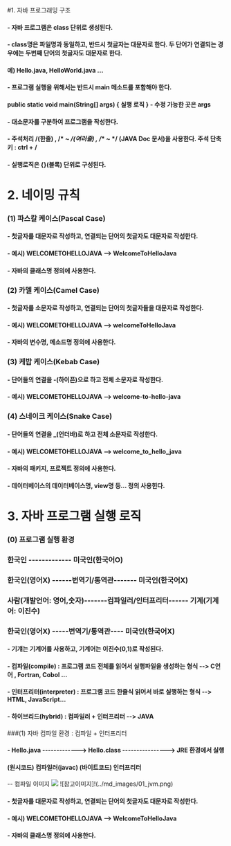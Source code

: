 #1. 자바 프로그래밍 구조

#### - 자바 프로그램은 class 단위로 생성된다.
#### - class명은 파일명과 동일하고, 반드시 첫글자는 대문자로 한다. 두 단어가 연결되는 경우에는 두번째 단어의 첫글자도 대문자로 한다.
####    예) Hello.java, HelloWorld.java ...
####  - 프로그램 실행을 위해서는 반드시 main 메소드를 포함해야 한다.
#### public static void main(String[] args) {  실행 로직 } - 수정 가능한 곳은 args
#### - 대소문자를 구분하여 프로그램을 작성한다.
#### - 주석처리 /(한줄) , /* ~ */(여러줄) , /** ~ */ (JAVA Doc 문서)을 사용한다. 주석 단축키 : ctrl + / 
#### - 실행로직은 {}(블록) 단위로 구성된다.

# 2. 네이밍 규칙
### (1) 파스칼 케이스(Pascal Case)
#### - 첫글자를 대문자로 작성하고, 연결되는 단어의 첫글자도 대문자로 작성한다.
#### - 예시) WELCOMETOHELLOJAVA --> WelcomeToHelloJava 
#### - 자바의 클래스명 정의에 사용한다.

### (2) 카멜 케이스(Camel Case)
#### - 첫글자를 소문자로 작성하고, 연결되는 단어의 첫글자들을 대문자로 작성한다.
#### - 예시) WELCOMETOHELLOJAVA --> welcomeToHelloJava
#### - 자바의 변수명, 메소드명 정의에 사용한다.


### (3) 케밥 케이스(Kebab Case)
#### - 단어들의 연결을 -(하이픈)으로 하고 전체 소문자로 작성한다.
#### - 예시) WELCOMETOHELLOJAVA --> welcome-to-hello-java


### (4) 스네이크 케이스(Snake Case)
#### - 단어들의 연결을 _(언더바)로 하고 전체 소문자로 작성한다.
#### - 예시) WELCOMETOHELLOJAVA --> welcome_to_hello_java
#### - 자바의 패키지, 프로젝트 정의에 사용한다.
#### - 데이터베이스의 데이터베이스명, view명 등... 정의 사용힌다.

# 3. 자바 프로그램 실행 로직
### (0) 프로그램 실행 환경
### 한국인 ------------- 미국인(한국어O) 
### 한국인(영어X) ------번역기/통역관------- 미국인(한국어X) 

### 사람(개발언어: 영어,숫자)-------컴파일러/인터프리터------ 기계(기계어: 이진수)
### 한국인(영어X) -----번역기/통역관---- 미국인(한국어X)



#### - 기걔는 기계어를 사용하고, 기계어는 이진수(0,1)로 작성된다.
#### - 컴파일(compile) : 프로그램 코드 전체를 읽어서 실행파일을 생성하는 형식 --> C언어 , Fortran, Cobol ...
#### - 인터프리터(interpreter) : 프로그램 코드 한줄식 읽어서 바로 실행하는 형식 --> HTML, JavaScript...
#### - 하이브리드(hybrid) : 컴파일러 + 인터프리터 --> JAVA 

###(1) 자바 컴파일 환경 : 컴파일 + 인터프리터
#### - Hello.java -------------> Hello.class ----------------> JRE 환경에서 실행
####   (원시코드)     컴파일러(javac)  (바이트코드)        인터프리터

-- 컴파일 이미지
<img src="https://blog.kakaocdn.net/dna/KX1GV/btrio2sFurJ/AAAAAAAAAAAAAAAAAAAAAMOUY7BZec9DA8vFp2vLl3KCkaP0g4SaylOss0KfQZXx/img.png?credential=yqXZFxpELC7KVnFOS48ylbz2pIh7yKj8&expires=1751295599&allow_ip=&allow_referer=&signature=Tp6iB3KMHPHIyzWMfvVb%2BPyeB4U%3D">
![참고이미지]!(../md_images/01_jvm.png)


#### - 첫글자를 대문자로 작성하고, 연결되는 단어의 첫글자도 대문자로 작성한다.
#### - 예시) WELCOMETOHELLOJAVA --> WelcomeToHelloJava 
#### - 자바의 클래스명 정의에 사용한다.



